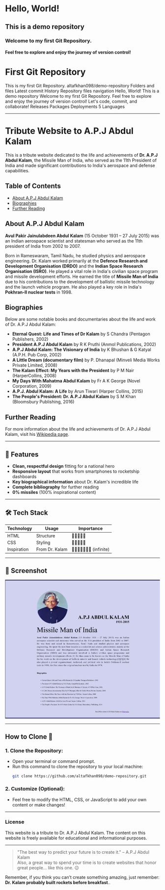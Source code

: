 # Hello, World!

## This is a demo repository

### Welcome to my first Git Repository.

#### Feel free to explore and enjoy the journey of version control!

# First Git Repository

This is my first Git Repository. altafkhan098/demo-repository Folders and files Latest commit History Repository files navigation Hello, World! This is a demo repository Welcome to my first Git Repository. Feel free to explore and enjoy the journey of version control! Let's code, commit, and collaborate! Releases Packages Deployments 5 Languages

---

# Tribute Website to A.P.J Abdul Kalam

This is a tribute website dedicated to the life and achievements of **Dr. A.P.J Abdul Kalam**, the Missile Man of India, who served as the 11th President of India and made significant contributions to India's aerospace and defense capabilities.

## Table of Contents
- [About A.P.J Abdul Kalam](#about-apj-abdul-kalam)
- [Biographies](#biographies)
- [Further Reading](#further-reading)

## About A.P.J Abdul Kalam

**Avul Pakir Jainulabdeen Abdul Kalam** (15 October 1931 – 27 July 2015) was an Indian aerospace scientist and statesman who served as the 11th president of India from 2002 to 2007. 

Born in Rameswaram, Tamil Nadu, he studied physics and aerospace engineering. Dr. Kalam worked primarily at the **Defence Research and Development Organisation (DRDO)** and the **Indian Space Research Organisation (ISRO)**. He played a vital role in India's civilian space program and missile development efforts. He earned the title of **Missile Man of India** due to his contributions to the development of ballistic missile technology and the launch vehicle program. He also played a key role in India's **Pokhran-II nuclear tests** in 1998.

## Biographies

Below are some notable books and documentaries about the life and work of Dr. A.P.J Abdul Kalam:

- **Eternal Quest: Life and Times of Dr Kalam** by S Chandra (Pentagon Publishers, 2002)
- **President A.P.J Abdul Kalam** by R K Pruthi (Anmol Publications, 2002)
- **A.P.J Abdul Kalam: The Visionary of India** by K Bhushan & G Katyal (A.P.H. Pub Corp, 2002)
- **A Little Dream (documentary film)** by P. Dhanapal (Minveli Media Works Private Limited, 2008)
- **The Kalam Effect: My Years with the President** by P M Nair (HarperCollins, 2008)
- **My Days With Mahatma Abdul Kalam** by Fr A K George (Novel Corporation, 2009)
- **A.P.J. Abdul Kalam: A Life** by Arun Tiwari (Harper Collins, 2015)
- **The People's President: Dr. A.P.J Abdul Kalam** by S M Khan (Bloomsbury Publishing, 2016)

## Further Reading

For more information about the life and achievements of Dr. A.P.J Abdul Kalam, visit his [Wikipedia page](https://en.wikipedia.org/wiki/A._P._J._Abdul_Kalam).

---

## 🌟 Features

- **Clean, respectful design** fitting for a national hero
- **Responsive layout** that works from smartphones to rocketship dashboards
- **Key biographical information** about Dr. Kalam's incredible life
- **Complete bibliography** for further reading
- **0% missiles** (100% inspirational content)

---

## 🛠️ Tech Stack

| Technology | Usage | Importance |
|------------|-------|------------|
| HTML | Structure | 🌟🌟🌟🌟🌟 |
| CSS | Styling | 🌟🌟🌟🌟🌑 |
| Inspiration | From Dr. Kalam | 🌟🌟🌟🌟🌟🌟🌟 (infinite) |

---

## 📸 Screenshot
![Netflix Clone Preview](./image/APJ-SS.jpeg) 

---
## How to Clone 🚀

### 1. Clone the Repository:
   - Open your terminal or command prompt.
   - Run this command to clone the repository to your local machine:
     ```bash
     git clone https://github.com/altafkhan098/demo-repository.git


### 2. Customize (Optional):
   - Feel free to modify the HTML, CSS, or JavaScript to add your own content or make changes!

---

### License

This website is a tribute to Dr. A.P.J Abdul Kalam. The content on this website is freely available for educational and informational purposes.

---

> "The best way to predict your future is to create it." – A.P.J Abdul Kalam  
> Also, a great way to spend your time is to create websites that honor great people... like this one. 😉
  
Remember, if you think you can’t create something amazing, just remember: **Dr. Kalam probably built rockets before breakfast**..